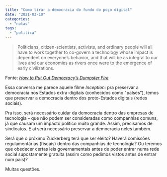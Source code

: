```yaml
---
title: "Como tirar a democracia do fundo do poço digital"
date: "2021-03-10"
categories: 
  - "notas"
tags: 
  - "politica"
---
```


> Politicians, citizen-scientists, activists, and ordinary people will all have to work together to co-govern a technology whose impact is dependent on everyone’s behavior, and that will be as integral to our lives and our economies as rivers once were to the emergence of early civilizations.

Fonte: _[How to Put Out Democracy’s Dumpster Fire](https://www.theatlantic.com/magazine/archive/2021/04/the-internet-doesnt-have-to-be-awful/618079/)_

Essa conversa me parece aquele filme _Inception_: pra preservar a democracia nos Estados extra-digitais (conhecidos como "países"), temos que preservar a democracia dentro dos proto-Estados digitais (redes sociais).

Pra isso, será necessário cuidar da democracia dentro das empresas de tecnologia – que não podem ser consideradas como companhias comuns, já que causam um impacto político muito grande. Assim, precisamos de sindicatos. E aí será necessário preservar a democracia neles também.

Será que o próximo Zuckerberg terá que ser eleito? Haverá comissões regulamentárias (fiscais) dentro das companhias de tecnologia? Ou teremos que obedecer certas leis governamentais antes de poder entrar numa rede social supostamente gratuita (assim como pedimos vistos antes de entrar num país)?

Muitas questões.

